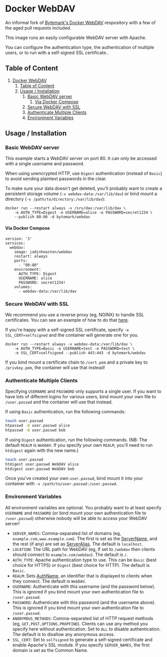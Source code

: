 # Docker WebDAV

An informal fork of [Bytemark's Docker WebDAV](https://github.com/BytemarkHosting/docker-webdav) respository with a few of the aged pull requests included.

This image runs an easily configurable WebDAV server with Apache.

You can configure the authentication type, the authentication of multiple users, or to run with a self-signed SSL certificate..

## Table of Content

1. [Docker WebDAV](#docker-webdav)
    1. [Table of Content](#table-of-content)
    2. [Usage / Installation](#usage--installation)
        1. [Basic WebDAV server](#basic-webdav-server)
            1. [Via Docker Compose](#via-docker-compose)
        2. [Secure WebDAV with SSL](#secure-webdav-with-ssl)
        3. [Authenticate Multiple Clients](#authenticate-multiple-clients)
        4. [Environment Variables](#environment-variables)

## Usage / Installation

### Basic WebDAV server

This example starts a WebDAV server on port 80. It can only be accessed with a single username and password.

When using unencrypted HTTP, use `Digest` authentication (instead of `Basic`) to avoid sending plaintext passwords in the clear.

To make sure your data doesn't get deleted, you'll probably want to create a persistent storage volume (`-v webdav-data:/var/lib/dav`) or bind mount a directory (`-v /path/to/directory:/var/lib/dav`):

``` Docker
docker run --restart always -v /srv/dav:/var/lib/dav \
    -e AUTH_TYPE=Digest -e USERNAME=alice -e PASSWORD=secret1234 \
    --publish 80:80 -d bytemark/webdav
```

#### Via Docker Compose

``` Docker Compose
version: '3'
services:
  webdav:
    image: jadinheaston/webdav
    restart: always
    ports:
      - "80:80"
    environment:
      AUTH_TYPE: Digest
      USERNAME: alice
      PASSWORD: secret1234!
    volumes:
      - webdav-data:/var/lib/dav
```

### Secure WebDAV with SSL

We recommend you use a reverse proxy (eg, NGINX) to handle SSL certificates. You can see an example of how to do that [here](https://github.com/BytemarkHosting/configs-webdav-docker).

If you're happy with a self-signed SSL certificate, specify `-e SSL_CERT=selfsigned` and the container will generate one for you.

``` Docker
docker run --restart always -v webdav-data:/var/lib/dav \
    -e AUTH_TYPE=Basic -e USERNAME=test -e PASSWORD=test \
    -e SSL_CERT=selfsigned --publish 443:443 -d bytemark/webdav
```

If you bind mount a certificate chain to `/cert.pem` and a private key to `/privkey.pem`, the container will use that instead!

### Authenticate Multiple Clients

Specifying `USERNAME` and `PASSWORD` only supports a single user. If you want to have lots of different logins for various users, bind mount your own file to `/user.passwd` and the container will use that instead.

If using `Basic` authentication, run the following commands:

``` sh
touch user.passwd
htpasswd -B user.passwd alice
htpasswd -B user.passwd bob
```

If using `Digest` authentication, run the following commands. (NB: The default `REALM` is `WebDAV`. If you specify your own `REALM`, you'll need to run `htdigest` again with the new name.)

``` sh
touch user.passwd
htdigest user.passwd WebDAV alice
htdigest user.passwd WebDAV bob
```

Once you've created your own `user.passwd`, bind mount it into your container with `-v /path/to/user.passwd:/user.passwd`.

### Environment Variables

All environment variables are optional. You probably want to at least specify `USERNAME` and `PASSWORD` (or bind mount your own authentication file to `/user.passwd`) otherwise nobody will be able to access your WebDAV server!

* `SERVER_NAMES`: Comma-separated list of domains (eg, `example.com,www.example.com`). The first is set as the [ServerName](https://httpd.apache.org/docs/current/mod/core.html#servername), and the rest (if any) are set as [ServerAlias](https://httpd.apache.org/docs/current/mod/core.html#serveralias). The default is `localhost`.
* `LOCATION`: The URL path for WebDAV (eg, if set to `/webdav` then clients should connect to `example.com/webdav`). The default is `/`.
* `AUTH_TYPE`: Apache authentication type to use. This can be `Basic` (best choice for HTTPS) or `Digest` (best choice for HTTP). The default is `Basic`.
* `REALM`: Sets [AuthName](https://httpd.apache.org/docs/current/mod/mod_authn_core.html#authname), an identifier that is displayed to clients when they connect. The default is `WebDAV`.
* `USERNAME`: Authenticate with this username (and the password below). This is ignored if you bind mount your own authentication file to `/user.passwd`.
* `PASSWORD`: Authenticate with this password (and the username above). This is ignored if you bind mount your own authentication file to `/user.passwd`.
* `ANONYMOUS_METHODS`: Comma-separated list of HTTP request methods (eg, `GET,POST,OPTIONS,PROPFIND`). Clients can use any method you specify here without authentication. Set to `ALL` to disable authentication. The default is to disallow any anonymous access.
* `SSL_CERT`: Set to `selfsigned` to generate a self-signed certificate and enable Apache's SSL module. If you specify `SERVER_NAMES`, the first domain is set as the Common Name.
